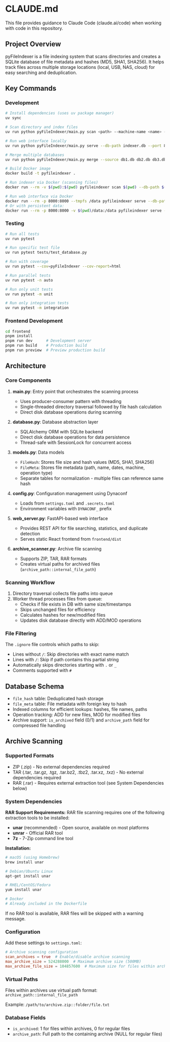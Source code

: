 # CLAUDE.md

This file provides guidance to Claude Code (claude.ai/code) when working with code in this repository.

## Project Overview

pyFileIndexer is a file indexing system that scans directories and creates a SQLite database of file metadata and hashes (MD5, SHA1, SHA256). It helps track files across multiple storage locations (local, USB, NAS, cloud) for easy searching and deduplication.

## Key Commands

### Development
```bash
# Install dependencies (uses uv package manager)
uv sync

# Scan directory and index files
uv run python pyFileIndexer/main.py scan <path> --machine-name <name> --db-path <db_file> --log-path <log_file>

# Run web interface locally
uv run python pyFileIndexer/main.py serve --db-path indexer.db --port 8000 --host 0.0.0.0

# Merge multiple databases
uv run python pyFileIndexer/main.py merge --source db1.db db2.db db3.db --output merged.db

# Build Docker image
docker build -t pyfileindexer .

# Run indexer via Docker (scanning files)
docker run --rm -v $(pwd):$(pwd) pyfileindexer scan $(pwd) --db-path $(pwd)/indexer.db --log-path $(pwd)/indexer.log

# Run web interface via Docker
docker run --rm -p 8000:8000 --tmpfs /data pyfileindexer serve --db-path /data/indexer.db --port 8000
# Or with persistent data:
docker run --rm -p 8000:8000 -v $(pwd)/data:/data pyfileindexer serve --db-path /data/indexer.db --port 8000
```

### Testing
```bash
# Run all tests
uv run pytest

# Run specific test file
uv run pytest tests/test_database.py

# Run with coverage
uv run pytest --cov=pyFileIndexer --cov-report=html

# Run parallel tests
uv run pytest -n auto

# Run only unit tests
uv run pytest -m unit

# Run only integration tests
uv run pytest -m integration
```

### Frontend Development
```bash
cd frontend
pnpm install
pnpm run dev      # Development server
pnpm run build    # Production build
pnpm run preview  # Preview production build
```

## Architecture

### Core Components

1. **main.py**: Entry point that orchestrates the scanning process
   - Uses producer-consumer pattern with threading
   - Single-threaded directory traversal followed by file hash calculation
   - Direct disk database operations during scanning

2. **database.py**: Database abstraction layer
   - SQLAlchemy ORM with SQLite backend
   - Direct disk database operations for data persistence
   - Thread-safe with SessionLock for concurrent access

3. **models.py**: Data models
   - `FileHash`: Stores file size and hash values (MD5, SHA1, SHA256)
   - `FileMeta`: Stores file metadata (path, name, dates, machine, operation type)
   - Separate tables for normalization - multiple files can reference same hash

4. **config.py**: Configuration management using Dynaconf
   - Loads from `settings.toml` and `.secrets.toml`
   - Environment variables with `DYNACONF_` prefix

5. **web_server.py**: FastAPI-based web interface
   - Provides REST API for file searching, statistics, and duplicate detection
   - Serves static React frontend from `frontend/dist`

6. **archive_scanner.py**: Archive file scanning
   - Supports ZIP, TAR, RAR formats
   - Creates virtual paths for archived files (`archive_path::internal_file_path`)

### Scanning Workflow

1. Directory traversal collects file paths into queue
2. Worker thread processes files from queue:
   - Checks if file exists in DB with same size/timestamps
   - Skips unchanged files for efficiency
   - Calculates hashes for new/modified files
   - Updates disk database directly with ADD/MOD operations

### File Filtering

The `.ignore` file controls which paths to skip:
- Lines without `/`: Skip directories with exact name match
- Lines with `/`: Skip if path contains this partial string
- Automatically skips directories starting with `.` or `_`
- Comments supported with `#`

## Database Schema

- `file_hash` table: Deduplicated hash storage
- `file_meta` table: File metadata with foreign key to hash
- Indexed columns for efficient lookups: hashes, file names, paths
- Operation tracking: ADD for new files, MOD for modified files
- Archive support: `is_archived` field (0/1) and `archive_path` field for compressed file handling

## Archive Scanning

### Supported Formats
- ZIP (.zip) - No external dependencies required
- TAR (.tar, .tar.gz, .tgz, .tar.bz2, .tbz2, .tar.xz, .txz) - No external dependencies required
- RAR (.rar) - Requires external extraction tool (see System Dependencies below)

### System Dependencies

**RAR Support Requirements:**
RAR file scanning requires one of the following extraction tools to be installed:
- **unar** (recommended) - Open source, available on most platforms
- **unrar** - Official RAR tool
- **7z** - 7-Zip command line tool

**Installation:**
```bash
# macOS (using Homebrew)
brew install unar

# Debian/Ubuntu Linux
apt-get install unar

# RHEL/CentOS/Fedora
yum install unar

# Docker
# Already included in the Dockerfile
```

If no RAR tool is available, RAR files will be skipped with a warning message.

### Configuration
Add these settings to `settings.toml`:
```toml
# Archive scanning configuration
scan_archives = true  # Enable/disable archive scanning
max_archive_size = 524288000  # Maximum archive size (500MB)
max_archive_file_size = 104857600  # Maximum size for files within archives (100MB)
```

### Virtual Paths
Files within archives use virtual path format: `archive_path::internal_file_path`

Example: `/path/to/archive.zip::folder/file.txt`

### Database Fields
- `is_archived`: 1 for files within archives, 0 for regular files
- `archive_path`: Full path to the containing archive (NULL for regular files)